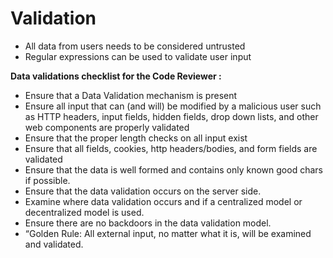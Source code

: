 # Validation

- All data from users needs to be considered untrusted
- Regular expressions can be used to validate user input

**Data validations checklist for the Code Reviewer :**

- Ensure that a Data Validation mechanism is present
- Ensure all input that can (and will) be modified by a malicious user such as HTTP headers, input fields, hidden fields, drop down lists, and other web components are properly validated
- Ensure that the proper length checks on all input exist
- Ensure that all fields, cookies, http headers/bodies, and form fields are validated
- Ensure that the data is well formed and contains only known good chars if possible.
- Ensure that the data validation occurs on the server side.
- Examine where data validation occurs and if a centralized model or decentralized model is used.
- Ensure there are no backdoors in the data validation model.
- “Golden Rule: All external input, no matter what it is, will be examined and validated.
